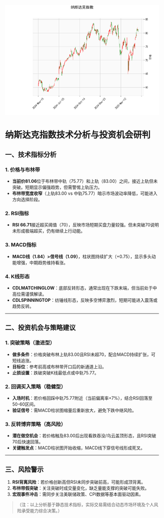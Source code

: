 ![图](NDAQ.png)



# 纳斯达克指数技术分析与投资机会研判

## 一、技术指标分析
### 1. 价格与布林带
- **当前价81.06**位于布林带中轨（75.77）和上轨（83.00）之间，接近上轨但未突破。短期显示偏强趋势，但需警惕上轨压力。
- **布林带宽度收窄**（上轨83.00 vs 中轨75.77）暗示市场波动率降低，可能进入方向选择阶段。

### 2. RSI指标
- **RSI 66.71**接近超买阈值（70），反映市场短期买盘力量较强。但未突破70说明未形成极端超买，仍有继续上行动能。

### 3. MACD指标
- **MACD线（1.84）>信号线（1.09）**，柱状图持续扩大（+0.75），显示多头动能增强，中期趋势维持看涨。

### 4. K线形态
- **CDLMATCHINGLOW**：底部反转形态，通常出现在下跌末端，但当前处于中高位需谨慎解读。
- **CDLSPINNINGTOP**：纺锤线形态，反映多空博弈激烈，短期可能进入震荡或趋势反转。

---

## 二、投资机会与策略建议
### 1. 突破策略（激进型）
- **做多条件**：价格突破布林上轨83.00且RSI未超70，配合MACD持续扩张，可短线追涨。
- **目标位**：参考前高或布林带开口后的新通道上沿。
- **止损设置**：跌破突破K线最低点或中轨75.77。

### 2. 回调买入策略（稳健型）
- **入场时机**：若价格回踩中轨75.77附近（当前偏离率+7%），结合RSI回落至50-60区间。
- **验证信号**：需MACD柱状图缩量后重新放大，避免下跌中继风险。

### 3. 反转博弈策略（高风险）
- **潜在做空机会**：若价格触及83.00后出现看跌吞没/乌云盖顶形态，且RSI突破70后快速回落。
- **关键触发点**：MACD柱状图开始收缩，MACD线下穿信号线形成死叉。

---

## 三、风险警示
1. **RSI背离风险**：若价格创新高但RSI未同步突破前高，可能形成顶背离。
2. **布林带假突破**：关注突破时成交量变化，缺乏量能支撑的突破可能失败。
3. **宏观事件冲击**：需同步关注美联储政策、CPI数据等基本面驱动因素。

> （注：以上分析基于静态技术指标，实际交易需结合动态市场环境及个人风险承受能力综合决策。）